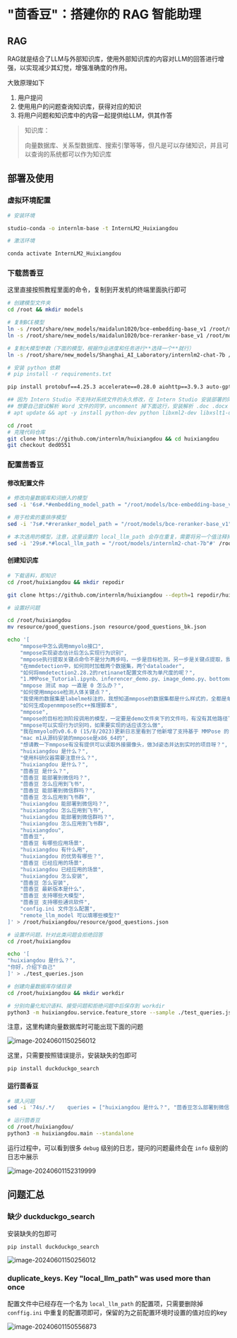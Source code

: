 # "茴香豆"：搭建你的 RAG 智能助理

## RAG

RAG就是结合了LLM与外部知识库，使用外部知识库的内容对LLM的回答进行增强，以实现减少其幻觉，增强准确度的作用。

大致原理如下

1. 用户提问
2. 使用用户的问题查询知识库，获得对应的知识
3. 将用户问题和知识库中的内容一起提供给LLM，供其作答

>知识库：
>
>向量数据库、关系型数据库、搜索引擎等等，但凡是可以存储知识，并且可以查询的系统都可以作为知识库



## 部署及使用

### 虚拟环境配置

```bash
# 安装环境

studio-conda -o internlm-base -t InternLM2_Huixiangdou
```

```bash
# 激活环境

conda activate InternLM2_Huixiangdou
```



### 下载茴香豆

这里直接按照教程里面的命令，复制到开发机的终端里面执行即可

```bash
# 创建模型文件夹
cd /root && mkdir models

# 复制BCE模型
ln -s /root/share/new_models/maidalun1020/bce-embedding-base_v1 /root/models/bce-embedding-base_v1
ln -s /root/share/new_models/maidalun1020/bce-reranker-base_v1 /root/models/bce-reranker-base_v1

# 复制大模型参数（下面的模型，根据作业进度和任务进行**选择一个**就行）
ln -s /root/share/new_models/Shanghai_AI_Laboratory/internlm2-chat-7b /root/models/internlm2-chat-7b

```

```bash
# 安装 python 依赖
# pip install -r requirements.txt

pip install protobuf==4.25.3 accelerate==0.28.0 aiohttp==3.9.3 auto-gptq==0.7.1 bcembedding==0.1.3 beautifulsoup4==4.8.2 einops==0.7.0 faiss-gpu==1.7.2 langchain==0.1.14 loguru==0.7.2 lxml_html_clean==0.1.0 openai==1.16.1 openpyxl==3.1.2 pandas==2.2.1 pydantic==2.6.4 pymupdf==1.24.1 python-docx==1.1.0 pytoml==0.1.21 readability-lxml==0.8.1 redis==5.0.3 requests==2.31.0 scikit-learn==1.4.1.post1 sentence_transformers==2.2.2 textract==1.6.5 tiktoken==0.6.0 transformers==4.39.3 transformers_stream_generator==0.0.5 unstructured==0.11.2

## 因为 Intern Studio 不支持对系统文件的永久修改，在 Intern Studio 安装部署的同学不建议安装 Word 依赖，后续的操作和作业不会涉及 Word 解析。
## 想要自己尝试解析 Word 文件的同学，uncomment 掉下面这行，安装解析 .doc .docx 必需的依赖
# apt update && apt -y install python-dev python libxml2-dev libxslt1-dev antiword unrtf poppler-utils pstotext tesseract-ocr flac ffmpeg lame libmad0 libsox-fmt-mp3 sox libjpeg-dev swig libpulse-dev

```

```bash
cd /root
# 克隆代码仓库
git clone https://github.com/internlm/huixiangdou && cd huixiangdou
git checkout ded0551

```



### 配置茴香豆

#### 修改配置文件

```bash
# 修改向量数据库和词嵌入的模型
sed -i '6s#.*#embedding_model_path = "/root/models/bce-embedding-base_v1"#' /root/huixiangdou/config.ini

# 用于检索的重排序模型
sed -i '7s#.*#reranker_model_path = "/root/models/bce-reranker-base_v1"#' /root/huixiangdou/config.ini

# 本次选用的模型，注意，这里设置的 local_llm_path 会存在重复，需要将另一个值注释掉或者删掉
sed -i '29s#.*#local_llm_path = "/root/models/internlm2-chat-7b"#' /root/huixiangdou/config.ini
```



#### 创建知识库

```bash
# 下载语料，即知识
cd /root/huixiangdou && mkdir repodir

git clone https://github.com/internlm/huixiangdou --depth=1 repodir/huixiangdou
```

```bash
# 设置好问题

cd /root/huixiangdou
mv resource/good_questions.json resource/good_questions_bk.json

echo '[
    "mmpose中怎么调用mmyolo接口",
    "mmpose实现姿态估计后怎么实现行为识别",
    "mmpose执行提取关键点命令不是分为两步吗，一步是目标检测，另一步是关键点提取，我现在目标检测这部分的代码是demo/topdown_demo_with_mmdet.py demo/mmdetection_cfg/faster_rcnn_r50_fpn_coco.py checkpoints/faster_rcnn_r50_fpn_1x_coco_20200130-047c8118.pth   现在我想把这个mmdet的checkpoints换位yolo的，那么应该怎么操作",
    "在mmdetection中，如何同时加载两个数据集，两个dataloader",
    "如何将mmdetection2.28.2的retinanet配置文件改为单尺度的呢？",
    "1.MMPose_Tutorial.ipynb、inferencer_demo.py、image_demo.py、bottomup_demo.py、body3d_pose_lifter_demo.py这几个文件和topdown_demo_with_mmdet.py的区别是什么，\n2.我如果要使用mmdet是不是就只能使用topdown_demo_with_mmdet.py文件，",
    "mmpose 测试 map 一直是 0 怎么办？",
    "如何使用mmpose检测人体关键点？",
    "我使用的数据集是labelme标注的，我想知道mmpose的数据集都是什么样式的，全都是单目标的数据集标注，还是里边也有多目标然后进行标注",
    "如何生成openmmpose的c++推理脚本",
    "mmpose",
    "mmpose的目标检测阶段调用的模型，一定要是demo文件夹下的文件吗，有没有其他路径下的文件",
    "mmpose可以实现行为识别吗，如果要实现的话应该怎么做",
    "我在mmyolo的v0.6.0 (15/8/2023)更新日志里看到了他新增了支持基于 MMPose 的 YOLOX-Pose，我现在是不是只需要在mmpose/project/yolox-Pose内做出一些设置就可以，换掉demo/mmdetection_cfg/faster_rcnn_r50_fpn_coco.py 改用mmyolo来进行目标检测了",
    "mac m1从源码安装的mmpose是x86_64的",
    "想请教一下mmpose有没有提供可以读取外接摄像头，做3d姿态并达到实时的项目呀？",
    "huixiangdou 是什么？",
    "使用科研仪器需要注意什么？",
    "huixiangdou 是什么？",
    "茴香豆 是什么？",
    "茴香豆 能部署到微信吗？",
    "茴香豆 怎么应用到飞书",
    "茴香豆 能部署到微信群吗？",
    "茴香豆 怎么应用到飞书群",
    "huixiangdou 能部署到微信吗？",
    "huixiangdou 怎么应用到飞书",
    "huixiangdou 能部署到微信群吗？",
    "huixiangdou 怎么应用到飞书群",
    "huixiangdou",
    "茴香豆",
    "茴香豆 有哪些应用场景",
    "huixiangdou 有什么用",
    "huixiangdou 的优势有哪些？",
    "茴香豆 已经应用的场景",
    "huixiangdou 已经应用的场景",
    "huixiangdou 怎么安装",
    "茴香豆 怎么安装",
    "茴香豆 最新版本是什么",
    "茴香豆 支持哪些大模型",
    "茴香豆 支持哪些通讯软件",
    "config.ini 文件怎么配置",
    "remote_llm_model 可以填哪些模型?"
]' > /root/huixiangdou/resource/good_questions.json

```

```bash
# 设置坏问题，针对此类问题会拒绝回答
cd /root/huixiangdou

echo '[
"huixiangdou 是什么？",
"你好，介绍下自己"
]' > ./test_queries.json
```

```bash
# 创建向量数据库存储目录
cd /root/huixiangdou && mkdir workdir 

# 分别向量化知识语料、接受问题和拒绝问题中后保存到 workdir
python3 -m huixiangdou.service.feature_store --sample ./test_queries.json
```

注意，这里构建向量数据库时可能出现下面的问题

![image-20240601150256012](https://github.com/la-gluha/InternStudio/blob/main/resource/img/lecture3/image-20240601150317114.png)

这里，只需要按照错误提示，安装缺失的包即可

```bash
pip install duckduckgo_search
```



#### 运行茴香豆

```bash
# 填入问题
sed -i '74s/.*/    queries = ["huixiangdou 是什么？", "茴香豆怎么部署到微信群", "今天天气怎么样？"]/' /root/huixiangdou/huixiangdou/main.py

# 运行茴香豆
cd /root/huixiangdou/
python3 -m huixiangdou.main --standalone
```

运行过程中，可以看到很多 `debug` 级别的日志，提问的问题最终会在 `info` 级别的日志中展示

![image-20240601152319999](https://github.com/la-gluha/InternStudio/blob/main/resource/img/lecture3/image-20240601152319999.png)



## 问题汇总

### 缺少 duckduckgo_search

安装缺失的包即可

```bash
pip install duckduckgo_search
```

![image-20240601150256012](https://github.com/la-gluha/InternStudio/blob/main/resource/img/lecture3/image-20240601150317114.png)



### duplicate_keys. Key "local_llm_path" was used more than once

配置文件中已经存在一个名为 `local_llm_path` 的配置项，只需要删除掉 `conffig.ini` 中重复的配置项即可，保留的为之前配置环境时设置的值对应的key

![image-20240601150556873](https://github.com/la-gluha/InternStudio/blob/main/resource/img/lecture3/image-20240601150556873.png)
